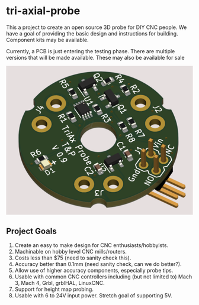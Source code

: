 # tri-axial-probe

This a project to create an open source 3D probe for DIY CNC people. We have a goal of providing the basic design and instructions for building.  Component kits may be available.  

Currently, a PCB is just entering the testing phase. There are multiple versions that will be made available.  These may also be available for sale

![V0.9 PCB](https://github.com/phil-barrett/tri-axial-probe/blob/main/images/3D%20Probe.png "V0.9 PCB")


## Project Goals

1. Create an easy to make design for CNC enthusiasts/hobbyists.
2. Machinable on hobby level CNC mills/routers.
3. Costs less than $75 (need to sanity check this).
4. Accuracy better than 0.1mm (need sanity check, can we do better?).
5. Allow use of higher accuracy components, especially probe tips.
6. Usable with common CNC controllers including (but not limited to) Mach 3, Mach 4, Grbl, grblHAL, LinuxCNC.
7. Support for height map probing.
8. Usable with 6 to 24V input power. Stretch goal of supporting 5V.
